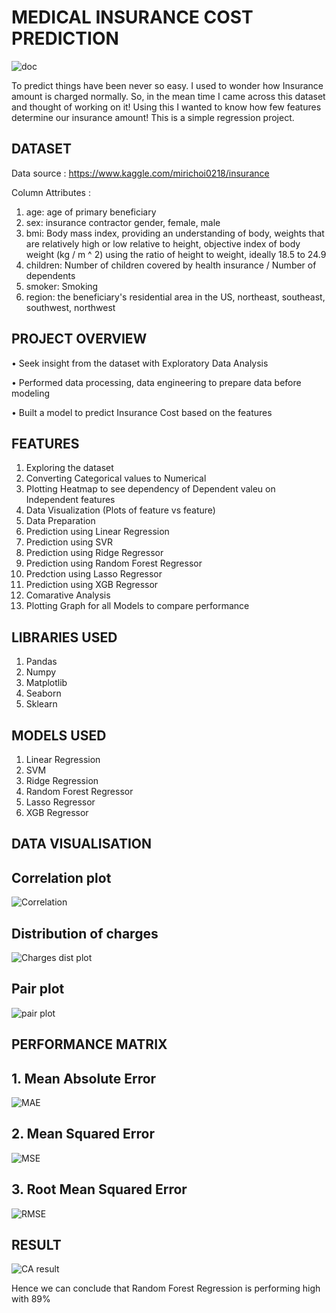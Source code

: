 # MEDICAL INSURANCE COST PREDICTION

![doc](https://user-images.githubusercontent.com/95271427/156216091-76460dd9-e607-4561-910b-d5368f3befa4.gif)

To predict things have been never so easy. I used to wonder how Insurance amount is charged normally. So, in the mean time I came across this dataset and thought of working on it! Using this I wanted to know how few features determine our insurance amount! This is a simple regression project.

## DATASET

Data source : https://www.kaggle.com/mirichoi0218/insurance

Column Attributes :

1. age: age of primary beneficiary
2. sex: insurance contractor gender, female, male
3. bmi: Body mass index, providing an understanding of body, weights that are relatively high or low relative to height, objective index of body weight (kg / m ^ 2) using the ratio of height to weight, ideally 18.5 to 24.9
4. children: Number of children covered by health insurance / Number of dependents
5. smoker: Smoking
6. region: the beneficiary's residential area in the US, northeast, southeast, southwest, northwest


## PROJECT OVERVIEW
• Seek insight from the dataset with Exploratory Data Analysis

• Performed data processing, data engineering to prepare data before modeling

• Built a model to predict Insurance Cost based on the features


## FEATURES
1. Exploring the dataset
2. Converting Categorical values to Numerical
3. Plotting Heatmap to see dependency of Dependent valeu on Independent features
4. Data Visualization (Plots of feature vs feature)
5. Data Preparation
6. Prediction using Linear Regression
7. Prediction using SVR
8. Prediction using Ridge Regressor
9. Prediction using Random Forest Regressor
10. Predction using Lasso Regressor
11. Prediction using XGB Regressor
12. Comarative Analysis
13. Plotting Graph for all Models to compare performance

## LIBRARIES USED
1. Pandas
2. Numpy
3. Matplotlib
4. Seaborn
5. Sklearn

## MODELS USED

1. Linear Regression
2. SVM
3. Ridge Regression
4. Random Forest Regressor
5. Lasso Regressor
6. XGB Regressor

## DATA VISUALISATION

## Correlation plot
![Correlation](https://user-images.githubusercontent.com/95271427/156747322-3fabc277-35bd-41bf-b78a-68ed89265244.png)


## Distribution of charges
![Charges dist plot](https://user-images.githubusercontent.com/95271427/156747225-73cd33a0-f09c-441d-b948-5c69aece95a7.png)

## Pair plot
![pair plot](https://user-images.githubusercontent.com/95271427/156747375-efa85f77-f2ac-4491-b99a-9fb36a0b17e3.png)


## PERFORMANCE MATRIX

## 1. Mean Absolute Error

![MAE](https://user-images.githubusercontent.com/95271427/156746890-9a2a9bce-4cf4-4846-9896-7e7e52763adb.png)

## 2. Mean Squared Error

![MSE](https://user-images.githubusercontent.com/95271427/156746971-0e97d233-ec6c-41a5-8649-53716b62ffcd.png)

## 3. Root Mean Squared Error

![RMSE](https://user-images.githubusercontent.com/95271427/156747012-cb365ab3-85e4-4e07-ab97-18e851f980d4.png)

## RESULT


![CA result](https://user-images.githubusercontent.com/95271427/156746469-0b3cb0a2-07d0-4889-86d9-4da28d061f18.png)

Hence we can conclude that Random Forest Regression is performing high with 89%



